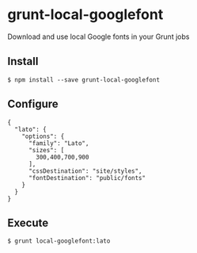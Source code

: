grunt-local-googlefont
======================

Download and use local Google fonts in your Grunt jobs

## Install

```
$ npm install --save grunt-local-googlefont
```

## Configure
```
{
  "lato": {
    "options": {
      "family": "Lato",
      "sizes": [
        300,400,700,900
      ],
      "cssDestination": "site/styles",
      "fontDestination": "public/fonts"
    }
  }
}
```

## Execute

```
$ grunt local-googlefont:lato
```
